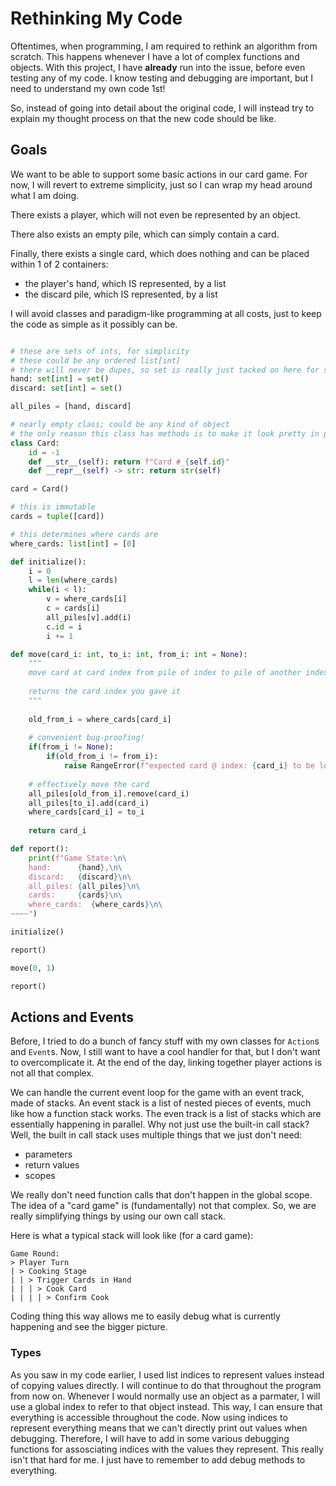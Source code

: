 # Rethinking My Code
Oftentimes, when programming, I am required to rethink an algorithm from scratch. This happens whenever I have a lot of complex functions and objects. With this project, I have **already** run into the issue, before even testing any of my code. I know testing and debugging are important, but I need to understand my own code 1st!

So, instead of going into detail about the original code, I will instead try to explain my thought process on that the new code should be like.

## Goals
We want to be able to support some basic actions in our card game. For now, I will revert to extreme simplicity, just so I can wrap my head around what I am doing.

There exists a player, which will not even be represented by an object.

There also exists an empty pile, which can simply contain a card.

Finally, there exists a single card, which does nothing and can be placed within 1 of 2 containers:
* the player's hand, which IS represented, by a list
* the discard pile, which IS represented, by a list

I will avoid classes and paradigm-like programming at all costs, just to keep the code as simple as it possibly can be.

```py

# these are sets of ints, for simplicity
# these could be any ordered list[int]
# there will never be dupes, so set is really just tacked on here for semantic reasons
hand: set[int] = set()
discard: set[int] = set()

all_piles = [hand, discard]

# nearly empty class; could be any kind of object
# the only reason this class has methods is to make it look pretty in print statements
class Card:
    id = -1
    def __str__(self): return f"Card #_{self.id}"
    def __repr__(self) -> str: return str(self)

card = Card()

# this is immutable
cards = tuple([card])

# this determines where cards are
where_cards: list[int] = [0]

def initialize():
    i = 0
    l = len(where_cards)
    while(i < l):
        v = where_cards[i]
        c = cards[i]
        all_piles[v].add(i)
        c.id = i
        i += 1

def move(card_i: int, to_i: int, from_i: int = None):
    """
    move card at card index from pile of index to pile of another index
    
    returns the card index you gave it
    """
    
    old_from_i = where_cards[card_i]
    
    # convenient bug-proofing!
    if(from_i != None):
        if(old_from_i != from_i):
            raise RangeError(f"expected card @ index: {card_i} to be located in pile # {from_i}, but found that it was actually in pile # {old_from_i}")
    
    # effectively move the card
    all_piles[old_from_i].remove(card_i)
    all_piles[to_i].add(card_i)
    where_cards[card_i] = to_i
    
    return card_i

def report():
    print(f"Game State:\n\
    hand:      {hand},\n\
    discard:   {discard}\n\
    all_piles: {all_piles}\n\
    cards:     {cards}\n\
    where_cards:  {where_cards}\n\
~~~~")

initialize()

report()

move(0, 1)

report()

```


## Actions and Events
Before, I tried to do a bunch of fancy stuff with my own classes for `Action`s and `Event`s. Now, I still want to have a cool handler for that, but I don't want to overcomplicate it. At the end of the day, linking together player actions is not all that complex.

We can handle the current event loop for the game with an event track, made of stacks. An event stack is a list of nested pieces of events, much like how a function stack works. The even track is a list of stacks which are essentially happening in parallel. Why not just use the built-in call stack? Well, the built in call stack uses multiple things that we just don't need:
* parameters
* return values
* scopes

We really don't need function calls that don't happen in the global scope. The idea of a "card game" is (fundamentally) not that complex. So, we are really simplifying things by using our own call stack.

Here is what a typical stack will look like (for a card game):
```
Game Round:
> Player Turn
| > Cooking Stage
| | > Trigger Cards in Hand
| | | > Cook Card
| | | | > Confirm Cook
```

Coding thing this way allows me to easily debug what is currently happening and see the bigger picture.

### Types
As you saw in my code earlier, I used list indices to represent values instead of copying values directly. I will continue to do that throughout the program from now on. Whenever I would normally use an object as a parmater, I will use a global index to refer to that object instead. This way, I can ensure that everything is accessible throughout the code. Now using indices to represent everything means that we can't directly print out values when debugging. Therefore, I will have to add in some various debugging functions for assosciating indices with the values they represent. This really isn't that hard for me. I just have to remember to add debug methods to everything.


